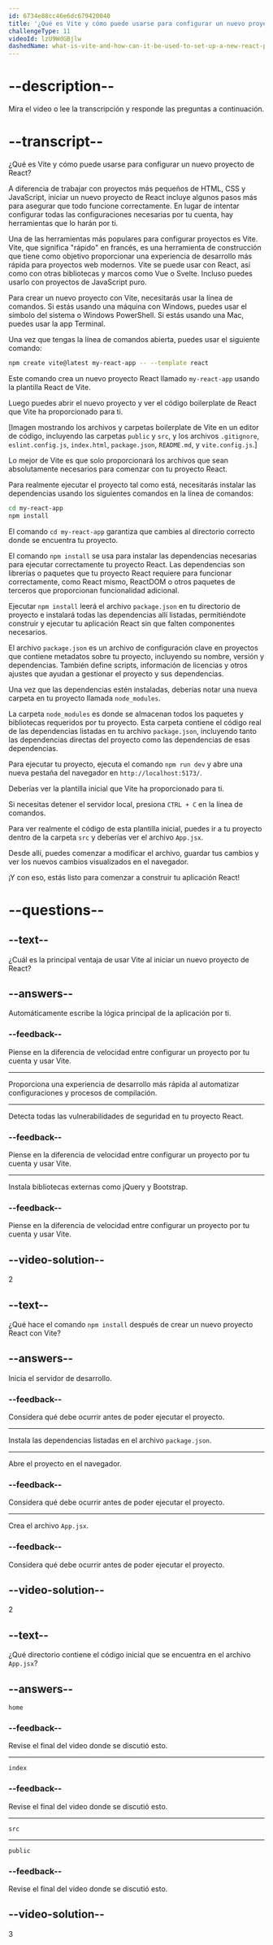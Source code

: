 ```yaml
---
id: 6734e88cc46e6dc679420040
title: '¿Qué es Vite y cómo puede usarse para configurar un nuevo proyecto de React?'
challengeType: 11
videoId: lzU9WdGBjlw
dashedName: what-is-vite-and-how-can-it-be-used-to-set-up-a-new-react-project
---
```


# --description--

Mira el video o lee la transcripción y responde las preguntas a continuación.

# --transcript--

¿Qué es Vite y cómo puede usarse para configurar un nuevo proyecto de React?

A diferencia de trabajar con proyectos más pequeños de HTML, CSS y JavaScript, iniciar un nuevo proyecto de React incluye algunos pasos más para asegurar que todo funcione correctamente. En lugar de intentar configurar todas las configuraciones necesarias por tu cuenta, hay herramientas que lo harán por ti.

Una de las herramientas más populares para configurar proyectos es Vite. Vite, que significa "rápido" en francés, es una herramienta de construcción que tiene como objetivo proporcionar una experiencia de desarrollo más rápida para proyectos web modernos. Vite se puede usar con React, así como con otras bibliotecas y marcos como Vue o Svelte. Incluso puedes usarlo con proyectos de JavaScript puro.

Para crear un nuevo proyecto con Vite, necesitarás usar la línea de comandos. Si estás usando una máquina con Windows, puedes usar el símbolo del sistema o Windows PowerShell. Si estás usando una Mac, puedes usar la app Terminal.

Una vez que tengas la línea de comandos abierta, puedes usar el siguiente comando:

```bash
npm create vite@latest my-react-app -- --template react
```

Este comando crea un nuevo proyecto React llamado `my-react-app` usando la plantilla React de Vite.

Luego puedes abrir el nuevo proyecto y ver el código boilerplate de React que Vite ha proporcionado para ti.

[Imagen mostrando los archivos y carpetas boilerplate de Vite en un editor de código, incluyendo las carpetas `public` y `src`, y los archivos `.gitignore`, `eslint.config.js`, `index.html`, `package.json`, `README.md`, y `vite.config.js`.]

Lo mejor de Vite es que solo proporcionará los archivos que sean absolutamente necesarios para comenzar con tu proyecto React.

Para realmente ejecutar el proyecto tal como está, necesitarás instalar las dependencias usando los siguientes comandos en la línea de comandos:

```bash
cd my-react-app
npm install
```

El comando `cd my-react-app` garantiza que cambies al directorio correcto donde se encuentra tu proyecto.

El comando `npm install` se usa para instalar las dependencias necesarias para ejecutar correctamente tu proyecto React. Las dependencias son librerías o paquetes que tu proyecto React requiere para funcionar correctamente, como React mismo, ReactDOM o otros paquetes de terceros que proporcionan funcionalidad adicional.

Ejecutar `npm install` leerá el archivo `package.json` en tu directorio de proyecto e instalará todas las dependencias allí listadas, permitiéndote construir y ejecutar tu aplicación React sin que falten componentes necesarios.

El archivo `package.json` es un archivo de configuración clave en proyectos que contiene metadatos sobre tu proyecto, incluyendo su nombre, versión y dependencias. También define scripts, información de licencias y otros ajustes que ayudan a gestionar el proyecto y sus dependencias.

Una vez que las dependencias estén instaladas, deberías notar una nueva carpeta en tu proyecto llamada `node_modules`.

La carpeta `node_modules` es donde se almacenan todos los paquetes y bibliotecas requeridos por tu proyecto. Esta carpeta contiene el código real de las dependencias listadas en tu archivo `package.json`, incluyendo tanto las dependencias directas del proyecto como las dependencias de esas dependencias.

Para ejecutar tu proyecto, ejecuta el comando `npm run dev` y abre una nueva pestaña del navegador en `http://localhost:5173/`.

Deberías ver la plantilla inicial que Vite ha proporcionado para ti.

Si necesitas detener el servidor local, presiona `CTRL + C` en la línea de comandos.

Para ver realmente el código de esta plantilla inicial, puedes ir a tu proyecto dentro de la carpeta `src` y deberías ver el archivo `App.jsx`.

Desde allí, puedes comenzar a modificar el archivo, guardar tus cambios y ver los nuevos cambios visualizados en el navegador.

¡Y con eso, estás listo para comenzar a construir tu aplicación React!

# --questions--

## --text--

¿Cuál es la principal ventaja de usar Vite al iniciar un nuevo proyecto de React?

## --answers--

Automáticamente escribe la lógica principal de la aplicación por ti.

### --feedback--

Piense en la diferencia de velocidad entre configurar un proyecto por tu cuenta y usar Vite.

---

Proporciona una experiencia de desarrollo más rápida al automatizar configuraciones y procesos de compilación.

---

Detecta todas las vulnerabilidades de seguridad en tu proyecto React.

### --feedback--

Piense en la diferencia de velocidad entre configurar un proyecto por tu cuenta y usar Vite.

---

Instala bibliotecas externas como jQuery y Bootstrap.

### --feedback--

Piense en la diferencia de velocidad entre configurar un proyecto por tu cuenta y usar Vite.

## --video-solution--

2

## --text--

¿Qué hace el comando `npm install` después de crear un nuevo proyecto React con Vite?

## --answers--

Inicia el servidor de desarrollo.

### --feedback--

Considera qué debe ocurrir antes de poder ejecutar el proyecto.

---

Instala las dependencias listadas en el archivo `package.json`.

---

Abre el proyecto en el navegador.

### --feedback--

Considera qué debe ocurrir antes de poder ejecutar el proyecto.

---

Crea el archivo `App.jsx`.

### --feedback--

Considera qué debe ocurrir antes de poder ejecutar el proyecto.

## --video-solution--

2

## --text--

¿Qué directorio contiene el código inicial que se encuentra en el archivo `App.jsx`?

## --answers--

`home`

### --feedback--

Revise el final del video donde se discutió esto.

---

`index`

### --feedback--

Revise el final del video donde se discutió esto.

---

`src`

---

`public`

### --feedback--

Revise el final del video donde se discutió esto.

## --video-solution--

3
